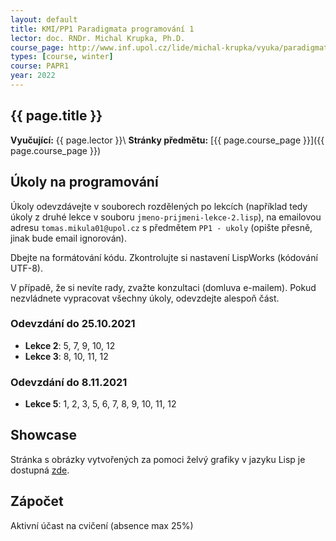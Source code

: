 ```yaml
---
layout: default
title: KMI/PP1 Paradigmata programování 1
lector: doc. RNDr. Michal Krupka, Ph.D.
course_page: http://www.inf.upol.cz/lide/michal-krupka/vyuka/paradigmata-programovani-1
types: [course, winter]
course: PAPR1
year: 2022
---
```


## {{ page.title }}
**Vyučující:** {{ page.lector }}\\
**Stránky předmětu:** [{{ page.course_page }}]({{ page.course_page }})

## Úkoly na programování
Úkoly odevzdávejte v souborech rozdělených po lekcích (například tedy úkoly z druhé lekce v souboru `jmeno-prijmeni-lekce-2.lisp`), na emailovou adresu `tomas.mikula01@upol.cz` s předmětem `PP1 - ukoly` (opište přesně, jinak bude email ignorován).

Dbejte na formátování kódu. Zkontrolujte si nastavení LispWorks (kódování UTF-8).

V případě, že si nevíte rady, zvažte konzultaci (domluva e-mailem). Pokud nezvládnete vypracovat všechny úkoly, odevzdejte alespoň část.

### Odevzdání do 25.10.2021
* **Lekce 2**: 5, 7, 9, 10, 12
* **Lekce 3**: 8, 10, 11, 12

### Odevzdání do 8.11.2021
* **Lekce 5**: 1, 2, 3, 5, 6, 7, 8, 9, 10, 11, 12

## Showcase
Stránka s obrázky vytvořených za pomoci želvý grafiky v jazyku Lisp je dostupná [zde](/teaching/showcase).

## Zápočet
Aktivní účast na cvičení (absence max 25%)
